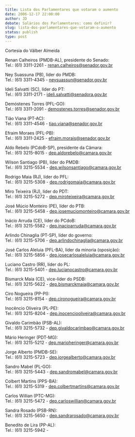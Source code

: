 ```yaml
---
title: Lista dos Parlamentares que votaram o aumento
date: 2006-12-17 22:00:00
author: JD
debate: Salários dos Parlamentares: como definir?
slug: lista-dos-parlamentares-que-votaram-o-aumento
status: publish 
type: post
---
```


Cortesia do Válber Almeida  
  
Renan Calheiros (PMDB-AL), presidente do Senado:  
Tel.: (61) 3311-2261 - [renan.calheiros@senador.gov.br](mailto:renan.calheiros@senador.gov.br)  
  
Ney Suassuna (PB), líder do PMDB:  
Tel.: (61) 3311-4345 - [neysuassun@senador.gov.br](mailto:neysuassun@senador.gov.br)  
  
Ideli Salvatti (SC), líder do PT:  
Tel.: (61) 3311-2171 - [ideli.salvatti@senadora.gov.br](mailto:ideli.salvatti@senadora.gov.br)  
  
Demóstenes Torres (PFL-GO):  
Tel.: (61) 3311-2091 - [demostenes.torres@senador.gov.br](mailto:demostenes.torres@senador.gov.br)  
  
Tião Viana (PT-AC):  
Tel.: (61) 3311-4546 - [tiao.viana@senador.gov.br](mailto:tiao.viana@senador.gov.br)  
  
Efraim Moraes (PFL-PB):  
Tel.: (61) 3311-2425 - [efraim.morais@senador.gov.br](mailto:efraim.morais@senador.gov.br)  
  
Aldo Rebelo (PCdoB-SP), presidente da Câmara:  
Tel.: (61) 3215-8015 - [dep.aldorebelo@camara.gov.br](mailto:dep.aldorebelo@camara.gov.br)  
  
Wilson Santiago (PB), líder do PMDB:  
Tel.: (61) 3215-5534 - [dep.wilsonsantiago@camara.gov.br](mailto:dep.wilsonsantiago@camara.gov.br)  
  
Rodrigo Maia (RJ), líder do PFL:  
Tel.: (61) 3215-5308 - [dep.rodrigomaia@camara.gov.br](mailto:dep.rodrigomaia@camara.gov.br)  
  
Miro Teixeira (RJ), líder do PDT:  
Tel.: (61) 3215-5272 - [dep.miroteixeira@camara.gov.br](mailto:dep.miroteixeira@camara.gov.br)  
  
José Múcio Monteiro (PE), líder do PTB:  
Tel.: (61) 3215-5458 - [dep.josemuciomonteiro@camara.gov.br](mailto:dep.josemuciomonteiro@camara.gov.br)  
  
Inácio Arruda (CE), líder do PCdoB:  
Tel.: (61) 3215-5582 - [dep.inacioarruda@camara.gov.br](mailto:dep.inacioarruda@camara.gov.br)  
  
Arlindo Chinaglia (PT-SP), líder do governo:  
Tel.: (61) 3215-5706 - [dep.arlindochinaglia@camara.gov.br](mailto:dep.arlindochinaglia@camara.gov.br)  
  
José Carlos Aleluia (PFL-BA), líder da minoria (oposição):  
Tel.: (61) 3215-5856 - [dep.josecarlosaleluia@camara.gov.br](mailto:dep.josecarlosaleluia@camara.gov.br)  
  
Luciano Castro (RR), líder do PL:  
Tel.: (61) 3215-5401 - [dep.lucianocastro@camara.gov.br](mailto:dep.lucianocastro@camara.gov.br)  
  
Bismarck Maia (CE), vice-líder do PSDB:  
Tel.: (61) 3215-5622 - [dep.bismarckmaia@camara.gov.br](mailto:dep.bismarckmaia@camara.gov.br)  
  
Ciro Nogueira (PP-PI):  
Tel.: (61) 3215-8154 - [dep.cironogueira@camara.gov.br](mailto:dep.cironogueira@camara.gov.br)  
  
Inocêncio Oliveira (PL-PE):  
Tel.: (61) 3215-8204 - [dep.inocenciooliveira@camara.gov.br](mailto:dep.inocenciooliveira@camara.gov.br)  
  
Givaldo Carimbão (PSB-AL):  
Tel.: (61) 3215-5732 - [dep.givaldocarimbao@camara.gov.br](mailto:dep.givaldocarimbao@camara.gov.br)  
  
Mário Heringer (PDT-MG):  
Tel.: (61) 3215-5212 - [dep.marioheringer@camara.gov.br](mailto:dep.marioheringer@camara.gov.br)  
  
Jorge Alberto (PMDB-SE):  
Tel.: (61) 3215-5723 - [dep.jorgealberto@camara.gov.br](mailto:dep.jorgealberto@camara.gov.br)  
  
Sandro Mabel (PL-GO):  
Tel.: (61) 3215-5443 - [dep.sandromabel@camara.gov.br](mailto:dep.sandromabel@camara.gov.br)  
  
Colbert Martins (PPS-BA):  
Tel.: (61) 3215-5319 - [dep.colbertmartins@camara.gov.br](mailto:dep.colbertmartins@camara.gov.br)  
  
Carlos Willian (PTC-MG):  
Tel.: (61) 3215-5472 - [dep.carloswillian@camara.gov.br](mailto:dep.carloswillian@camara.gov.br)  
  
Sandra Rosado (PSB-RN):  
Tel.: (61) 3215-5650 - [dep.sandrarosado@camara.gov.br](mailto:dep.sandrarosado@camara.gov.br)  
  
Benedito de Lira (PP-AL):  
Tel.: (61) 3215-5942 -
